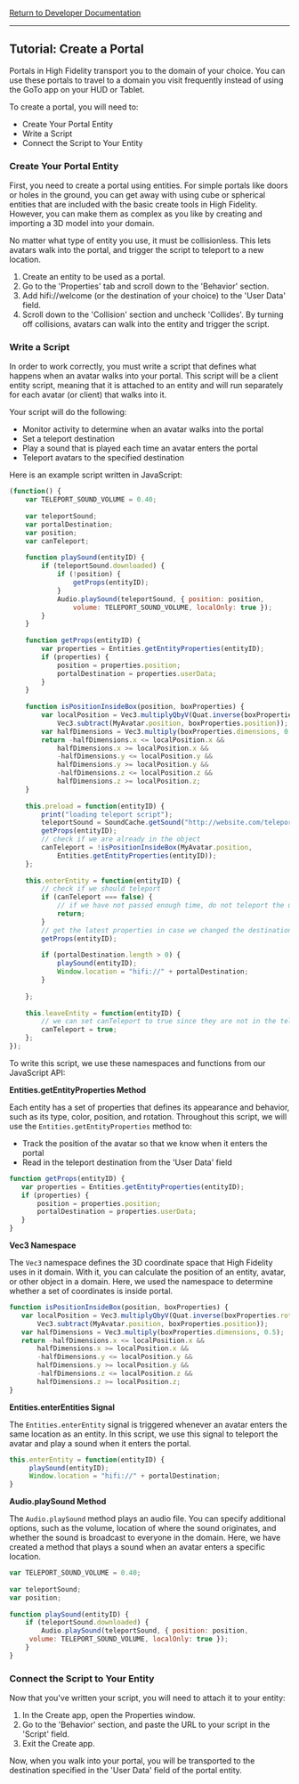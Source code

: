 [Return to Developer Documentation](overview.html)

---

## Tutorial: Create a Portal

Portals in High Fidelity transport you to the domain of your choice. You can use these portals to travel to a domain you visit frequently instead of using the GoTo app on your HUD or Tablet.

To create a portal, you will need to:

* Create Your Portal Entity
* Write a Script
* Connect the Script to Your Entity

### Create Your Portal Entity

First, you need to create a portal using entities. For simple portals like doors or holes in the ground, you can get away with using cube or spherical entities that are included with the basic create tools in High Fidelity. However, you can make them as complex as you like by creating and importing a 3D model into your domain.

No matter what type of entity you use, it must be collisionless. This lets avatars walk into the portal, and trigger the script to teleport to a new location.

1. Create an entity to be used as a portal.
2. Go to the 'Properties' tab and scroll down to the 'Behavior' section.
3. Add hifi://welcome (or the destination of your choice) to the 'User Data' field.
4. Scroll down to the 'Collision' section and uncheck 'Collides'. By turning off collisions, avatars can walk into the entity and trigger the script.

### Write a Script

In order to work correctly, you must write a script that defines what happens when an avatar walks into your portal. This script will be a client entity script, meaning that it is attached to an entity and will run separately for each avatar (or client) that walks into it.

Your script will do the following:

* Monitor activity to determine when an avatar walks into the portal
* Set a teleport destination
* Play a sound that is played each time an avatar enters the portal
* Teleport avatars to the specified destination

Here is an example script written in JavaScript: 

~~~ javascript
(function() {
    var TELEPORT_SOUND_VOLUME = 0.40;
 
    var teleportSound;
    var portalDestination;
    var position;
    var canTeleport;
 
    function playSound(entityID) {
        if (teleportSound.downloaded) {
            if (!position) {
                getProps(entityID);
            }
            Audio.playSound(teleportSound, { position: position,
                volume: TELEPORT_SOUND_VOLUME, localOnly: true });
        }
    }
 
    function getProps(entityID) {
        var properties = Entities.getEntityProperties(entityID);
        if (properties) {
            position = properties.position;
            portalDestination = properties.userData;
        }
    }
 
    function isPositionInsideBox(position, boxProperties) {
        var localPosition = Vec3.multiplyQbyV(Quat.inverse(boxProperties.rotation),
            Vec3.subtract(MyAvatar.position, boxProperties.position));
        var halfDimensions = Vec3.multiply(boxProperties.dimensions, 0.5);
        return -halfDimensions.x <= localPosition.x &&
            halfDimensions.x >= localPosition.x &&
            -halfDimensions.y <= localPosition.y &&
            halfDimensions.y >= localPosition.y &&
            -halfDimensions.z <= localPosition.z &&
            halfDimensions.z >= localPosition.z;
    }
 
    this.preload = function(entityID) {
        print("loading teleport script");
        teleportSound = SoundCache.getSound("http://website.com/teleport.raw");
        getProps(entityID);
        // check if we are already in the object
        canTeleport = !isPositionInsideBox(MyAvatar.position,
            Entities.getEntityProperties(entityID));
    };
 
    this.enterEntity = function(entityID) {
        // check if we should teleport
        if (canTeleport === false) {
            // if we have not passed enough time, do not teleport the user
            return;
        }
        // get the latest properties in case we changed the destination
        getProps(entityID);
 
        if (portalDestination.length > 0) {
            playSound(entityID);
            Window.location = "hifi://" + portalDestination;
        }
 
    };
 
    this.leaveEntity = function(entityID) {
        // we can set canTeleport to true since they are not in the teleporter anymore
        canTeleport = true;
    };
});
~~~

To write this script, we use these namespaces and functions from our JavaScript API:

**Entities.getEntityProperties Method**

Each entity has a set of properties that defines its appearance and behavior, such as its type, color, position, and rotation. Throughout this script, we will use the `Entities.getEntityProperties` method to:

* Track the position of the avatar so that we know when it enters the portal
* Read in the teleport destination from the 'User Data' field

~~~ javascript
function getProps(entityID) {
   var properties = Entities.getEntityProperties(entityID);
   if (properties) {
       position = properties.position;
       portalDestination = properties.userData;
   }
}
~~~

**Vec3 Namespace**

The `Vec3` namespace defines the 3D coordinate space that High Fidelity uses in it domain. With it, you can calculate the position of an entity, avatar, or other object in a domain. Here, we used the namespace to determine whether a set of coordinates is inside portal.

~~~ javascript
function isPositionInsideBox(position, boxProperties) {
   var localPosition = Vec3.multiplyQbyV(Quat.inverse(boxProperties.rotation),
       Vec3.subtract(MyAvatar.position, boxProperties.position));
   var halfDimensions = Vec3.multiply(boxProperties.dimensions, 0.5);
   return -halfDimensions.x <= localPosition.x &&
       halfDimensions.x >= localPosition.x &&
       -halfDimensions.y <= localPosition.y &&
       halfDimensions.y >= localPosition.y &&
       -halfDimensions.z <= localPosition.z &&
       halfDimensions.z >= localPosition.z;
}
~~~

**Entities.enterEntities Signal**

The `Entities.enterEntity` signal is triggered whenever an avatar enters the same location as an entity. In this script, we use this signal to teleport the avatar and play a sound when it enters the portal.

~~~ javascript
this.enterEntity = function(entityID) {
     playSound(entityID);
     Window.location = "hifi://" + portalDestination;
}
~~~

**Audio.playSound Method**

The `Audio.playSound` method plays an audio file. You can specify additional options, such as the volume, location of where the sound originates, and whether the sound is broadcast to everyone in the domain. Here, we have created a method that plays a sound when an avatar enters a specific location.

~~~ javascript
var TELEPORT_SOUND_VOLUME = 0.40;
 
var teleportSound;
var position;
 
function playSound(entityID) {
    if (teleportSound.downloaded) {
        Audio.playSound(teleportSound, { position: position, 
     volume: TELEPORT_SOUND_VOLUME, localOnly: true });
    }
}
~~~

### Connect the Script to Your Entity

Now that you've written your script, you will need to attach it to your entity:

1. In the Create app, open the Properties window.
2. Go to the 'Behavior' section, and paste the URL to your script in the 'Script' field. 
3. Exit the Create app.

Now, when you walk into your portal, you will be transported to the destination specified in the 'User Data' field of the portal entity.
